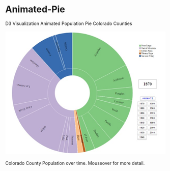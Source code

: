 # Animated-Pie
D3 Visualization Animated Population Pie Colorado Counties<br /><br />
<img src="image/animatedpie.jpg" /><br /><br />
Colorado County Population over time.  Mouseover for more detail.
